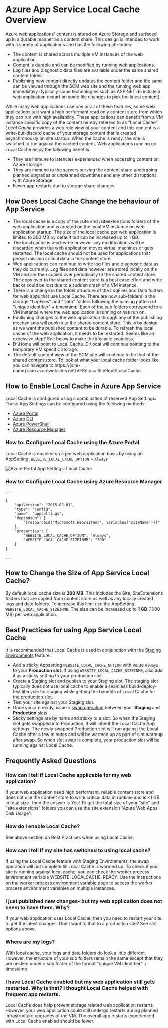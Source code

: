 # Azure App Service Local Cache Overview

Azure web applications' content is stored on Azure Storage and surfaced up in a durable manner as a content share. This design is intended to work with a variety of applications and has the following attributes:  

* The content is shared across multiple VM instances of the web application. 
* Content is durable and can be modified by running web applications. 
* Log files and diagnostic data files are available under the same shared content folder. 
* Publishing new content directly updates the content folder and the same can be viewed through the SCM web site and the running web app immediately (typically some technologies such as ASP.NET do initiate a web application restart on some file changes to pick the latest content). 

While many web applications use one or all of these features, some web applications just want a high performant read only content store from which they can run with high availability. These applications can benefit from a VM instance specific copy of the content hereby referred to as "Local Cache". _Local Cache_ provides a web role view of your content and this content is a write-but-discard cache of your storage content that is created asynchronously on site startup. When the cache is ready, the site is switched to run against the cached content. 
Web applications running on Local Cache enjoy the following benefits: 

* They are immune to latencies experienced when accessing content on Azure storage 
* They are immune to the servers serving the content share undergoing planned upgrades or unplanned downtimes and any other disruptions with Azure Storage. 
* Fewer app restarts due to storage share changes. 

## How Does Local Cache Change the behaviour of App Service

* The local cache is a copy of the /site and /siteextensions folders of the web application and is created on the local VM instance on web application startup. The size of the local cache per web application is limited to 300 MB by default but can be increased up to 1 GB. 
* The local cache is read-write however any modifications will be discarded when the web application moves virtual machines or gets restarted. The local cache should not be used for applications that persist mission critical data in the content store. 
* Web applications can continue to write log files and diagnostic data as they do currently. Log files and data however are stored locally on the VM and are then copied over periodically to the shared content store. The copy over to the shared content store is a best case effort and write backs could be lost due to a sudden crash of a VM instance. 
* There is a change in the folder structure of the LogFiles and Data folders for web apps that use Local Cache.  There are now sub-folders in the storage "LogFiles" and "Data" folders following the naming pattern of "unique identifier" + timestamp. Each of the sub folders correspond to a VM instance where the web application is running or has run on.  
* Publishing changes to the web application through any of the publishing mechanisms will publish to the shared content store. This is by design as we want the published content to be durable. To refresh the local cache of the web application, it needs to be restarted. Seems like an excessive step? See below to make the lifecycle seamless.
* D:\Home will point to Local Cache. D:\local will continue pointing to the temporary VM specific storage. 
* The default content view of the SCM site will continue to be that of the shared content store. To look at what your local cache folder looks like you can navigate to https://[site-name].scm.azurewebsites.net/VFS/LocalSiteRoot/LocalCache

## How to Enable Local Cache in Azure App Service

Local Cache is configured using a combination of reserved App Settings. These App Settings can be configured using the following methods:

* [Azure Portal](#Configure-Local-Cache-Portal)
* [Azure CLI](#Configure-Local-Cache-CLI)
* [Azure PowerShell](#Configure-Local-Cache-PowerShell)
* [Azure Resource Manager](#Configure-Local-Cache-ARM)

### How to: Configure Local Cache using the Azure Portal

Local Cache is enabled on a per web application basis by using an AppSetting. `WEBSITE_LOCAL_CACHE_OPTION` = `Always`  

![Azure Portal App Settings: Local Cache](media\app-service-local-cache\app-service-local-cache-configure-portal.png)

<!--
### How to: Configure Local Cache using Azure CLI

#### Azure Service Management

``` azure ```

#### Azure Resource Manager

``` azure ```

### How to: Configure Local Cache using Azure PowerShell

#### Azure Service Management

``` Set-AzureWebsite -AppSettings ```


#### Azure Resource Manager

``` Set-AzureRM ```
-->
### How to: Configure Local Cache using Azure Resource Manager

```
...

{
    "apiVersion": "2015-08-01",
    "type": "config",
    "name": "appsettings",
    "dependsOn": [
        "[resourceId('Microsoft.Web/sites/', variables('siteName'))]"
    ],
    "properties": {
        "WEBSITE_LOCAL_CACHE_OPTION": "Always",
        "WEBSITE_LOCAL_CACHE_SIZEINMB": "300" 
    }
}

...
```

## How to Change the Size of App Service Local Cache?

By default local cache size is **300 MB**. This includes the Site, SiteExtensions folders that are copied from content store as well as any locally created logs and data folders. To increase this limit use the AppSetting `WEBSITE_LOCAL_CACHE_SIZEINMB`. The size can be increased up to **1 GB** (1000 MB) per web application.

## Best Practices for using App Service Local Cache

It is recommended that Local Cache is used in conjunction with the [Staging Environments](https://azure.microsoft.com/en-us/documentation/articles/web-sites-staged-publishing/) feature.

* Add a _sticky_ Appsetting `WEBSITE_LOCAL_CACHE_OPTION` with value `Always` to your **Production slot**. If using `WEBSITE_LOCAL_CACHE_SIZEINMB`, also add it as a sticky setting to your production  slot. 
* Create a Staging slot and publish to your Staging slot.  The staging slot typically does not use local cache to enable a seamless build-deploy-test lifecycle for staging while getting the benefits of Local Cache for the production slot. 
*	Test your site against your Staging slot.  
*	Once you are ready, issue a [swap operation]() between your **Staging** and **Production** slots.  
*	Sticky settings are by name and sticky to a slot. So when the Staging slot gets swapped into Production, it will inherit the Local Cache App settings. The newly swapped Production slot will run against the Local Cache after a few minutes and will be warmed up as part of slot warmup after swap. So when slot swap is complete, your production slot will be running against Local Cache.

## Frequently Asked Questions

### How can I tell if Local Cache applicable for my web application? 

If your web application need high performant, reliable content store and does not use the content store to write critical data at runtime and is <1 GB in total size- then the answer is Yes! To get the total size of your "site" and "site extensions" folders you can use the site extension "Azure Web Apps Disk Usage".  
 
### How do I enable Local Cache? 

See above section on Best Practices when using Local Cache. 
 
### How can I tell if my site has switched to using local cache? 

If using the Local Cache feature with Staging Environments, the swap operation will not complete till Local Cache is warmed up. To check if your site is running against local cache, you can check the worker process environment variable WEBSITE_LOCALCACHE_READY. Use the instructions on the [worker process environment variable](https://github.com/projectkudu/kudu/wiki/Process-Threads-list-and-minidump-gcdump-diagsession#process-environment-variable) page to access the worker process environment variables on multiple instances.  
 
### I just published new changes- but my web application does not seem to have them. Why? 
If your web application uses Local Cache, then you need to restart your site to get the latest changes. Don’t want to that to a production site? See slot options above. 
 
### Where are my logs? 

With local cache, your logs and data folders do look a little different. However, the structure of your sub folders remain the same except that they are nestled under a sub folder of the format "unique VM identifier" + timestamp. 
 
### I have Local Cache enabled but my web application still gets restarted. Why is that? I thought Local Cache helped with frequent app restarts. 

Local Cache does help prevent storage related web application restarts. However, your web application could still undergo restarts during planned infrastructure upgrades of the VM. The overall app restarts experienced with Local Cache enabled should be fewer.
